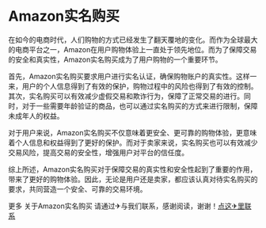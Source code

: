 # Amazon实名购买

在如今的电商时代，人们购物的方式已经发生了翻天覆地的变化。而作为全球最大的电商平台之一，Amazon在用户购物体验上一直处于领先地位。而为了保障交易的安全和真实性，Amazon实名购买成为了用户购物的一个重要环节。

首先，Amazon实名购买要求用户进行实名认证，确保购物账户的真实性。这样一来，用户的个人信息得到了有效的保护，购物过程中的风险也得到了有效的控制。其次，实名购买可以有效减少虚假交易和欺诈行为，保障了正常交易的进行。同时，对于一些需要年龄验证的商品，也可以通过实名购买的方式来进行限制，保障未成年人的权益。

对于用户来说，Amazon实名购买不仅意味着更安全、更可靠的购物体验，更意味着个人信息和权益得到了更好的保护。而对于卖家来说，实名购买也可以有效减少交易风险，提高交易的安全性，增强用户对平台的信任度。

综上所述，Amazon实名购买对于保障交易的真实性和安全性起到了重要的作用，带来了更好的购物体验。因此，无论是用户还是卖家，都应该认真对待实名购买的要求，共同营造一个安全、可靠的交易环境。

更多 关于Amazon实名购买 请通过✈与我们联系，感谢阅读，谢谢！[点这✈里联系](https://acc.k02.cc)